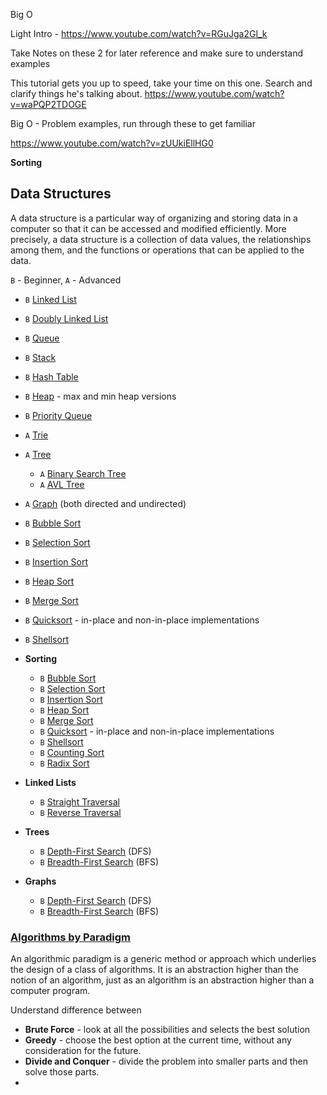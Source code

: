  
Big O

Light Intro -
https://www.youtube.com/watch?v=RGuJga2Gl_k


Take Notes on these 2 for later reference and make sure to understand examples

This tutorial gets you up to speed, take your time on this one. Search and clarify things he's talking about.
https://www.youtube.com/watch?v=waPQP2TDOGE


Big O - Problem examples, run through these to get familiar

https://www.youtube.com/watch?v=zUUkiEllHG0


**Sorting**

## Data Structures

A data structure is a particular way of organizing and storing data in a computer so that it can be accessed and modified efficiently. More precisely, a data structure is a collection of data values, the relationships among them, and the functions or operations that can be applied to the data.

`B` - Beginner, `A` - Advanced

  * `B` [Linked List](https://github.com/trekhleb/javascript-algorithms/blob/master/src/data-structures/linked-list)
  * `B` [Doubly Linked List](https://github.com/trekhleb/javascript-algorithms/blob/master/src/data-structures/doubly-linked-list)
  * `B` [Queue](https://github.com/trekhleb/javascript-algorithms/blob/master/src/data-structures/queue)
  * `B` [Stack](https://github.com/trekhleb/javascript-algorithms/blob/master/src/data-structures/stack)
  * `B` [Hash Table](https://github.com/trekhleb/javascript-algorithms/blob/master/src/data-structures/hash-table)
  * `B` [Heap](https://github.com/trekhleb/javascript-algorithms/blob/master/src/data-structures/heap) - max and min heap versions
  * `B` [Priority Queue](https://github.com/trekhleb/javascript-algorithms/blob/master/src/data-structures/priority-queue)
  * `A` [Trie](https://github.com/trekhleb/javascript-algorithms/blob/master/src/data-structures/trie)
  * `A` [Tree](https://github.com/trekhleb/javascript-algorithms/blob/master/src/data-structures/tree)
    * `A` [Binary Search Tree](https://github.com/trekhleb/javascript-algorithms/blob/master/src/data-structures/tree/binary-search-tree)
    * `A` [AVL Tree](https://github.com/trekhleb/javascript-algorithms/blob/master/src/data-structures/tree/avl-tree)
  
  * `A` [Graph](https://github.com/trekhleb/javascript-algorithms/blob/master/src/data-structures/graph) (both directed and undirected)
  

  * `B` [Bubble Sort](https://github.com/trekhleb/javascript-algorithms/blob/master/src/algorithms/sorting/bubble-sort)
  * `B` [Selection Sort](https://github.com/trekhleb/javascript-algorithms/blob/master/src/algorithms/sorting/selection-sort)
  * `B` [Insertion Sort](https://github.com/trekhleb/javascript-algorithms/blob/master/src/algorithms/sorting/insertion-sort)
  * `B` [Heap Sort](https://github.com/trekhleb/javascript-algorithms/blob/master/src/algorithms/sorting/heap-sort)
  * `B` [Merge Sort](https://github.com/trekhleb/javascript-algorithms/blob/master/src/algorithms/sorting/merge-sort)
  * `B` [Quicksort](https://github.com/trekhleb/javascript-algorithms/blob/master/src/algorithms/sorting/quick-sort) - in-place and non-in-place implementations
  * `B` [Shellsort](https://github.com/trekhleb/javascript-algorithms/blob/master/src/algorithms/sorting/shell-sort)


  * **Sorting**
    * `B` [Bubble Sort](https://github.com/trekhleb/javascript-algorithms/blob/master/src/algorithms/sorting/bubble-sort)
    * `B` [Selection Sort](https://github.com/trekhleb/javascript-algorithms/blob/master/src/algorithms/sorting/selection-sort)
    * `B` [Insertion Sort](https://github.com/trekhleb/javascript-algorithms/blob/master/src/algorithms/sorting/insertion-sort)
    * `B` [Heap Sort](https://github.com/trekhleb/javascript-algorithms/blob/master/src/algorithms/sorting/heap-sort)
    * `B` [Merge Sort](https://github.com/trekhleb/javascript-algorithms/blob/master/src/algorithms/sorting/merge-sort)
    * `B` [Quicksort](https://github.com/trekhleb/javascript-algorithms/blob/master/src/algorithms/sorting/quick-sort) - in-place and non-in-place implementations
    * `B` [Shellsort](https://github.com/trekhleb/javascript-algorithms/blob/master/src/algorithms/sorting/shell-sort)
    * `B` [Counting Sort](https://github.com/trekhleb/javascript-algorithms/blob/master/src/algorithms/sorting/counting-sort)
    * `B` [Radix Sort](https://github.com/trekhleb/javascript-algorithms/blob/master/src/algorithms/sorting/radix-sort)
  * **Linked Lists**
    * `B` [Straight Traversal](https://github.com/trekhleb/javascript-algorithms/blob/master/src/algorithms/linked-list/traversal)
    * `B` [Reverse Traversal](https://github.com/trekhleb/javascript-algorithms/blob/master/src/algorithms/linked-list/reverse-traversal)
  * **Trees**
    * `B` [Depth-First Search](https://github.com/trekhleb/javascript-algorithms/blob/master/src/algorithms/tree/depth-first-search) (DFS)
    * `B` [Breadth-First Search](https://github.com/trekhleb/javascript-algorithms/blob/master/src/algorithms/tree/breadth-first-search) (BFS)
  * **Graphs**
    * `B` [Depth-First Search](https://github.com/trekhleb/javascript-algorithms/blob/master/src/algorithms/graph/depth-first-search) (DFS)
    * `B` [Breadth-First Search](https://github.com/trekhleb/javascript-algorithms/blob/master/src/algorithms/graph/breadth-first-search) (BFS)

### [Algorithms by Paradigm](https://github.com/trekhleb/javascript-algorithms#algorithms-by-paradigm)

An algorithmic paradigm is a generic method or approach which underlies the design of a class of algorithms. It is an abstraction higher than the notion of an algorithm, just as an algorithm is an abstraction higher than a computer program.


Understand difference between
- **Brute Force** - look at all the possibilities and selects the best solution 
- **Greedy** - choose the best option at the current time, without any consideration for the future.
- **Divide and Conquer** - divide the problem into smaller parts and then solve those parts.
- 




